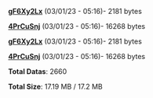 [**gF6Xy2Lx**](/data/gF6Xy2Lx.txt) (03/01/23 - 05:16)- 2181 bytes

[**4PrCuSnj**](/data/4PrCuSnj.txt) (03/01/23 - 05:16)- 16268 bytes

[**gF6Xy2Lx**](/data/gF6Xy2Lx.txt) (03/01/23 - 05:16)- 2181 bytes

[**4PrCuSnj**](/data/4PrCuSnj.txt) (03/01/23 - 05:16)- 16268 bytes

**Total Datas**: 2660

**Total Size**: 17.19 MB / 17.2 MB